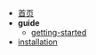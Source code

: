 * [首页](/)
* **guide**
  * [getting-started](guide/getting-started.md)
* [installation](installation.md)
